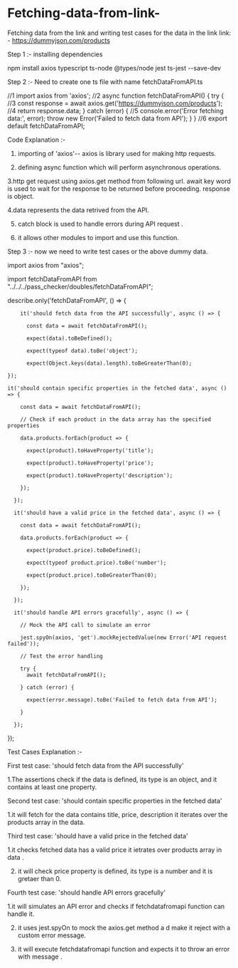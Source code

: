 # Fetching-data-from-link-
Fetching data from the link and writing test cases for the data in the link
link: - https://dummyjson.com/products

Step 1 :- installing dependencies 

 npm install axios typescript ts-node @types/node jest ts-jest --save-dev 

Step 2 :- Need to create one ts file with name fetchDataFromAPI.ts 

//1 
  import axios from 'axios'; 
//2 
async function fetchDataFromAPI() { 
  try { 
//3 
    const response = await axios.get('https://dummyjson.com/products'); 
//4 
    return response.data; 
  } catch (error) { 
//5 
    console.error('Error fetching data:', error); 
    throw new Error('Failed to fetch data from API'); 
  } 
} 
//6 
export default fetchDataFromAPI; 

 

 

Code Explanation :-   

1. importing of 'axios'-- axios is library used for making http requests. 

2. defining async function which will perform asynchronous operations. 

3.http get request using axios.get method from following url. await key word is used to wait for the response to be returned before proceeding. response is object. 

4.data represents the data retrived from the API. 

5. catch block is used to handle errors during API request . 

6. it allows other modules to import and use this function. 

 

Step 3 :- now we need to write test cases or the above dummy data. 

import axios from "axios"; 

import fetchDataFromAPI from "../../../pass_checker/doubles/fetchDataFromAPI"; 

describe.only('fetchDataFromAPI', () => { 

        it('should fetch data from the API successfully', async () => { 

          const data = await fetchDataFromAPI(); 

          expect(data).toBeDefined(); 

          expect(typeof data).toBe('object'); 

          expect(Object.keys(data).length).toBeGreaterThan(0); 

    }); 

    it('should contain specific properties in the fetched data', async () => { 

        const data = await fetchDataFromAPI(); 

        // Check if each product in the data array has the specified properties 

        data.products.forEach(product => { 

          expect(product).toHaveProperty('title'); 

          expect(product).toHaveProperty('price'); 

          expect(product).toHaveProperty('description'); 

        }); 

      }); 

      it('should have a valid price in the fetched data', async () => { 

        const data = await fetchDataFromAPI(); 

        data.products.forEach(product => { 

          expect(product.price).toBeDefined(); 

          expect(typeof product.price).toBe('number'); 

          expect(product.price).toBeGreaterThan(0); 

        }); 

      }); 

      it('should handle API errors gracefully', async () => { 

        // Mock the API call to simulate an error 

        jest.spyOn(axios, 'get').mockRejectedValue(new Error('API request failed')); 

        // Test the error handling 

        try { 
          await fetchDataFromAPI(); 

        } catch (error) { 

          expect(error.message).toBe('Failed to fetch data from API'); 

        } 

      }); 

  }); 

 

Test Cases Explanation :-  

First test case: 'should fetch data from the API successfully' 

 1.The assertions check if the data is defined, its type is an object, and it contains at least one property. 

Second test case: 'should contain specific properties in the fetched data' 

 1.it will fetch for the data contains title, price, description it iterates over the products array  in the data. 

Third test case: 'should have a valid price in the fetched data' 

 1.it checks fetched data has a valid price it ietrates over products array in data . 

 2. it will check price property is defined, its type is a number and it is gretaer than 0. 

Fourth test case: 'should handle API errors gracefully' 

 1.it will simulates an API error and checks if fetchdatafromapi function can handle it.  

 2. it uses jest.spyOn to mock the axios.get method a d make it reject with a custom error message. 

 3. it will execute fetchdatafromapi function and expects it to throw an error with message . 
